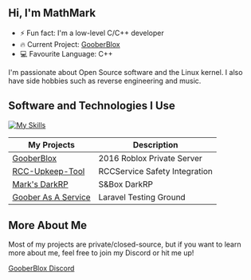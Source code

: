 ## Hi, I'm MathMark

- ⚡ Fun fact: I'm a low-level C/C++ developer 
- 🔥 Current Project: [GooberBlox](https://goober.biz)
- 💻 Favourite Language: C++

I'm passionate about Open Source software and the Linux kernel. I also have side hobbies such as reverse engineering and music.

## Software and Technologies I Use

[![My Skills](https://skillicons.dev/icons?i=cpp,c,php,arch,postgres,docker&theme=dark)](https://skillicons.dev)


| My Projects      | Description |
| ---------------- | ----------- |
| [GooberBlox](https://github.com/BigMark824/goober-website) | 2016 Roblox Private Server |
| [RCC-Upkeep-Tool](https://github.com/BigMark824/RCC-Upkeep-Tool) | RCCService Safety Integration |
| [Mark's DarkRP](https://github.com/BigMark824/Marks-DarkRP) | S&Box DarkRP |
| [Goober As A Service](https://github.com/BigMark824/gooberaas) | Laravel Testing Ground |

## More About Me

Most of my projects are private/closed-source, but if you want to learn more about me, feel free to join my Discord or hit me up!

[GooberBlox Discord](https://discord.gg/esJ9BmBjUp)
